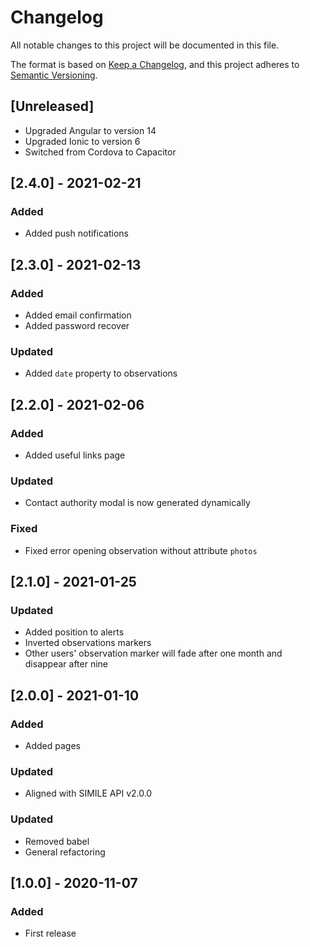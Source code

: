 # Changelog
All notable changes to this project will be documented in this file.

The format is based on [Keep a Changelog](https://keepachangelog.com/en/1.0.0/),
and this project adheres to [Semantic Versioning](https://semver.org/spec/v2.0.0.html).

## [Unreleased]
- Upgraded Angular to version 14
- Upgraded Ionic to version 6
- Switched from Cordova to Capacitor

## [2.4.0] - 2021-02-21
### Added
- Added push notifications

## [2.3.0] - 2021-02-13
### Added
- Added email confirmation
- Added password recover

### Updated
- Added `date` property to observations 

## [2.2.0] - 2021-02-06
### Added
- Added useful links page

### Updated
- Contact authority modal is now generated dynamically

### Fixed
- Fixed error opening observation without attribute `photos`

## [2.1.0] - 2021-01-25
### Updated
- Added position to alerts
- Inverted observations markers
- Other users' observation marker will fade after one month and disappear after nine

## [2.0.0] - 2021-01-10
### Added
- Added pages
  
### Updated
- Aligned with SIMILE API v2.0.0

### Updated
- Removed babel
- General refactoring

## [1.0.0] - 2020-11-07
### Added
- First release
